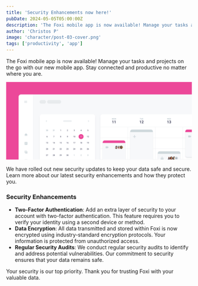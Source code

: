 ```yaml
---
title: 'Security Enhancements now here!'
pubDate: 2024-05-05T05:00:00Z
description: 'The Foxi mobile app is now available! Manage your tasks and projects on the go with our new mobile app. Stay connected and productive no matter where you are.'
author: 'Christos P'
image: 'character/post-03-cover.png'
tags: ['productivity', 'app']
---
```


The Foxi mobile app is now available! Manage your tasks and projects on the go with our new mobile app. Stay connected and productive no matter where you are.

![Foxi is here.](../../assets/character/post-03.png)

We have rolled out new security updates to keep your data safe and secure. Learn more about our latest security enhancements and how they protect you.

### Security Enhancements

- **Two-Factor Authentication**: Add an extra layer of security to your account with two-factor authentication. This feature requires you to verify your identity using a second device or method.
- **Data Encryption**: All data transmitted and stored within Foxi is now encrypted using industry-standard encryption protocols. Your information is protected from unauthorized access.
- **Regular Security Audits**: We conduct regular security audits to identify and address potential vulnerabilities. Our commitment to security ensures that your data remains safe.

Your security is our top priority. Thank you for trusting Foxi with your valuable data.
